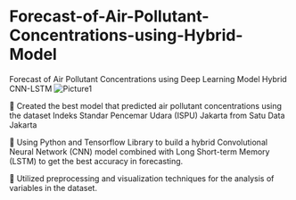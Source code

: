 # Forecast-of-Air-Pollutant-Concentrations-using-Hybrid-Model
Forecast of Air Pollutant Concentrations using Deep Learning Model Hybrid CNN-LSTM 
![Picture1](https://user-images.githubusercontent.com/121779270/210231899-0cdedc23-f98e-4584-800c-1cf072f70725.png)

📌 Created the best model that predicted air pollutant concentrations using the dataset Indeks Standar Pencemar Udara (ISPU) Jakarta from Satu Data Jakarta

📌 Using Python and Tensorflow Library to build a hybrid Convolutional Neural Network (CNN) model combined with Long Short-term Memory (LSTM) to get the best accuracy in forecasting.

📌 Utilized preprocessing and visualization techniques for the analysis of variables in the dataset.
